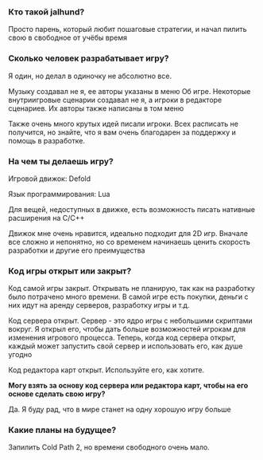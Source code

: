 ### Кто такой jalhund? 


Просто парень, который любит пошаговые стратегии, и начал пилить свою в свободное от учёбы время
 

### Сколько человек разрабатывает игру?


Я один, но делал в одиночку не абсолютно все. 

Музыку создавал не я, ее авторы указаны в меню Об игре. Некоторые внутриигровые сценарии создавал не я, а игроки в редакторе сценариев. Их авторы также написаны в том меню

Также очень много крутых идей писали игроки. Всех расписать не получится, но знайте, что я вам очень благодарен за поддержку и помощь в разработке.


### На чем ты делаешь игру?


Игровой движок: Defold

Язык программирования: Lua

Для вещей, недоступных в движке, есть возможность писать нативные расширения на C/C++

Движок мне очень нравится, идеально подходит для 2D игр. Вначале все сложно и непонятно, но со временем начинаешь ценить скорость разработки и другие его преимущества


### Код игры открыт или закрыт?


Код самой игры закрыт. Открывать не планирую, так как на разработку было потрачено много времени. В самой игре есть покупки, деньги с них идут на аренду серверов, разработку игры и т.д.

Код сервера открыт. Сервер - это ядро игры с небольшими скриптами вокруг. Я открыл его, чтобы дать больше возможностей игрокам для изменения игрового процесса. Теперь, когда код сервера открыт, каждый может запустить свой сервер и использовать его, как душе угодно

Код редактора карт открыт. Используйте его, как хотите.

**Могу взять за основу код сервера или редактора карт, чтобы на его основе сделать свою игру?**

Да. Я буду рад, что в мире станет на одну хорошую игру больше


### Какие планы на будущее?


Запилить Cold Path 2, но времени свободного очень мало.
